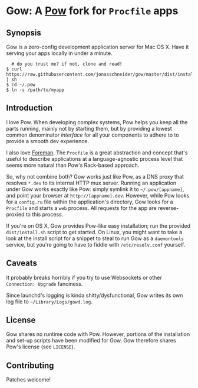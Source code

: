 Gow: A [Pow](http://pow.cx) fork for `Procfile` apps
================================================

Synopsis
--------
Gow is a zero-config development application server for Mac OS X. Have it serving your apps locally in under a minute.

      # do you trust me? if not, clone and read!
    $ curl https://raw.githubusercontent.com/jonasschneider/gow/master/dist/install.sh | sh
    $ cd ~/.pow
    $ ln -s /path/to/myapp

Introduction
------------

I love Pow. When developing complex systems, Pow helps you keep all the parts running, mainly not by starting them, but by providing a lowest common denominator *interface* for all your components to adhere to to provide a smooth dev experience.

I also love [Foreman](https://github.com/ddollar/foreman). The `Procfile` is a great abstraction and concept that's useful to describe applications at a language-agnostic process level that seems more natural than Pow's Rack-based approach.

So, why not combine both? Gow works just like Pow, as a DNS proxy that resolves `*.dev` to its internal HTTP mux server. Running an application under Gow works exactly like Pow: simply symlink it to `~/.pow/[appname]`, and point your browser at `http://[appname].dev`. However, while Pow looks for a `config.ru` file within the application's directory, Gow looks for a `Procfile` and starts a `web` process. All requests for the app are reverse-proxied to this process.

If you're on OS X, Gow provides Pow-like easy installation; run the provided `dist/install.sh` script to get started. On Linux, you might want to take a look at the install script for a snippet to steal to run Gow as a `daemontools` service, but you're going to have to fiddle with `/etc/resolv.conf` yourself.

Caveats
-------

It probably breaks horribly if you try to use Websockets or other `Connection: Upgrade` fanciness.

Since launchd's logging is kinda shitty/dysfunctional, Gow writes its own log file to `~/Library/Logs/gowd.log`.

License
-------

Gow shares no runtime code with Pow. However, portions of the installation and set-up scripts have been modified for Gow. Gow therefore shares Pow's license (see `LICENSE`).

Contributing
------------
Patches welcome!
